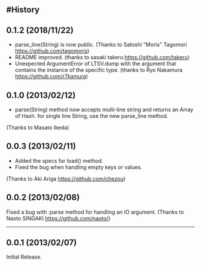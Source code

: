#History
----

0.1.2 (2018/11/22)
------------------
* parse_line(String) is now public. (Thanks to Satoshi "Moris" Tagomori <https://github.com/tagomoris>)
* README improved. (thanks to sasaki takeru <https://github.com/takeru>)
* Unexpected ArgumentError of LTSV.dump with the argument that contains the instance of the specific type. (thanks to Ryo Nakamura <https://github.com/r7kamura>)

0.1.0 (2013/02/12)
------------------
* parse(String) method now accepts multi-line string and returns an Array of Hash. for single line String, use the new parse_line method.

(Thanks to Masato Ikeda)

0.0.3 (2013/02/11)
------------------
* Added the specs for load() method.
* Fixed the bug when handling empty keys or values.

(Thanks to Aki Ariga <https://github.com/chezou>)

0.0.2 (2013/02/08)
------------------
Fixed a bug with :parse method for handling an IO argument. (Thanks to Naoto SINGAKI <https://github.com/naoto/>)

----

0.0.1 (2013/02/07)
------------------
Initial Release.
